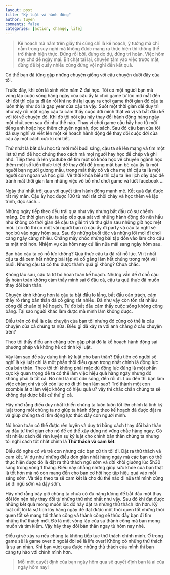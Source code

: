 ```yaml
---
layout: post
title: "Kỷ luật và hành động"
author: tuyen
comments: false
categories: [action, change, life]
---
```


> Kê hoạch mà nằm trên giấy thì cũng chỉ là kế hoạch, ý tưởng mà chỉ nằm trong suy nghĩ mà không được mang ra thực hiện thì không thể trở thành hiện thực. Đừng rối bời, đừng do dự, đừng trì hoãn. Việc hôm nay chớ để ngày mai. Bịt chặt tai lại, chuyên tâm vào việc trước mắt, đừng để bị quấy nhiễu cũng đừng vội nghĩ đến kết quả. 

Có thể bạn đã từng gặp những chuyện giống với câu chuyện dưới đây của tôi.

Trước đây, khi còn là sinh viên năm 2 đại học. Tôi có một người bạn mà vòng lặp cuộc sống hàng ngày của cậu ấy là chơi game từ lúc mở mắt đến khi đói thì cậu ta đi ăn rồi khi no thì lại quay ra chơi game thời gian đó cậu ta luôn thấy như đó là gap year của cậu ta vậy. Suốt một thời gian dài duy trì như vậy rồi một ngày cậu ta cảm thấy cuộc đời mình thật vô vị và bắt đầu kể với tôi về chuyện đó. Khi đó tôi nói cậu hãy thay đổi hành động hàng ngày một chút xem sau đó như thế nào. Thay vì chơi game cậu hãy học từ mới tiếng anh hoặc học thêm chuyên ngành, đọc sách. Sau đó cậu bạn của tôi đã suy nghĩ và viết lên một kế hoạch hành động để thay đổi cuộc đời của cậu ấy một cách cực kì chi tiết.

Thứ nhất là bắt đầu học từ mới mỗi buổi sáng, cậu ta sẽ lên mạng và tìm một list từ mới để học chúng theo cách mà mọi người hay học để chép và ghi nhớ. Tiếp theo là lên youtube để tìm một số khóa học về chuyên ngành học thêm một số kiến thức triệt để thay đổi để trong mắt bạn bè cậu ấy là một người bạn người gương mẫu, trong mắt thầy cô và cha mẹ thì cậu ta là một người con ngoan và học giỏi. Về thời khóa biểu thì cậu ta lên lịch dày đặc để tránh mất thời gian làm những việc vô bổ như chơi game và lướt facebook ...

Ngày thứ nhất trôi qua với quyết tâm hành động mạnh mẽ. Kết quả đạt được rất mỹ mãn. Cậu ấy học được 100 từ mới rất chôi chảy và học thêm về lập trình, đọc sách...

Những ngày tiếp theo đều trải qua như vậy nhưng bắt đầu có sự chểnh mảng. Do thời gian cậu ta sắp xếp quá sát với những hành động đó nên hầu như không có thời gian để cậu ta giải trí và thư giãn sau những giờ học mệt mỏi. Lúc đó thì có một vài người bạn rủ cậu ấy đi party và câu ta nghĩ sẽ học bù vào ngày hôm sau. Sau đó những buổi tiệc và những lời mời đi chơi càng ngày càng nhiều. Chẳng mấy chốc những bài tập dồn vào làm cho cậu ta mệt mỏi hơn. Nhiệm vụ của hôm nay cứ lần nữa mãi sang ngày hôm sau.

Bạn bảo cậu ta có nỗ lực không? Quả thực cậu ta đã rất nỗ lực. Vì ít nhất cậu ta đã xem hết những bài tập và cố gắng làm hết chúng trong một vài buổi. Nhưng cậu ta có thu được thành quả gì không? Chưa chắc.

Không lâu sau, cậu ta từ bỏ hoàn toàn kế hoạch. Nhưng vấn đề ở chỗ cậu ấy hoàn toàn không cảm thấy mình sai ở đâu cả, cậu ta quả thực đã muốn thay đổi bản thân.

Chuyện kinh khủng hơn là cậu ta bắt đầu lo lắng, bắt đầu oán trách, cảm thấy rõ ràng bản thân đã cố gắng rất nhiều. Đã như vậy còn tốn rất nhiều công để chuẩn bị kế hoạch. Từ đó bắt đầu cảm thấy cuộc sống không công bằng. Tại sao người khác làm được mà mình làm không được.

Điều trên có thể là câu chuyện của bạn tôi nhưng đó cũng có thể là câu chuyện của cả chúng ta nữa. Điều gì đã xảy ra với anh chàng ở câu chuyện trên? 

Theo tôi thấy điều anh chàng trên gặp phải đó là kế hoạch hành động sai phương pháp và không hề có tính kỷ luật.

Vậy làm sao để xây dựng tính kỷ luật cho bản thân? Đầu tiên có người sẽ nghĩ là kỷ luật chỉ là một phần thôi điều quan trọng nhất chính là động lực của bản thân. Theo tôi thì không phải mặc dù động lực đúng là một phần cực kỳ quan trọng để ta có thể làm việc hiệu quả hàng ngày nhưng đó không phải là tất cả. Nó như là một cơn sóng, đến rồi đi. Lúc đến thì bạn làm việc chăm chỉ và tốt còn lúc nó đi thì bạn làm sao? Trở thành một con zoombie ất ơ làm việc không có hiệu quả ư? vậy thì chắc chắn chúng ta sẽ không đạt được bất cứ thứ gì cả.

Hãy nhớ rằng điều duy nhất khiến chúng ta luôn luôn tốt lên chính là tính kỷ luật trong mỗi chúng ta nó giúp ta hành động theo kế hoạch đã được đặt ra và giúp chúng ta đi tìm động lực thúc đẩy con người mình.

Nó hoàn toàn có thể được rèn luyện và duy trì bằng cách thay đổi bản thân và đầu tư thời gian cho nó để có thể xây dựng nó vững chắc hàng ngày. Có rất nhiều cách để rèn luyện sự kỷ luật cho chính bản thân chúng ta nhưng tôi nghĩ cách tốt nhất chính là **Thử thách và cam kết**.

Điều đó nghe có vẻ trẻ con nhưng các bạn cứ tin tôi đi. Đặt ra thử thách và cam kết. Ví dụ như những điều đơn giản nhất hàng ngày mà các bạn có thể thực hiện được đó là đặt ra thử thách ngủ sớm và dời khỏi giường lúc 5h30 sáng trong vòng 1 tháng. Điều này chẳng những giúp sức khỏe của bạn thật là tốt hơn mà nó còn mang đến cho bạn cơ hội học tập hiệu quả vào mỗi sáng sớm. Và tiếp theo ta sẽ cam kết là cho dù thế nào đi nữa thì mình cũng sẽ đi ngủ sớm và dậy sớm.

Hãy nhớ rằng bây giờ chúng ta chưa có đủ năng lượng để bắt đầu một thay đổi lớn nên hãy thay đổi từ những thứ nhỏ nhất như vậy. Sau đó khi đạt được những kết quả mong muốn lúc đó hãy đặt ra những thử thách lớn hơn. Kỷ luật cốt lõi là sự tích lũy hàng ngày để đạt được một thói quen tốt những thói quen tốt sẽ mang tới thành công và thành công sẽ thúc đẩy bạn đi tìm những thử thách mới. Đó là một vòng lặp của sự thành công mà bạn mong muốn và tìm kiếm. Vậy hãy thay đổi bản thân ngay từ hôm nay nhé.

Điều gì sẽ xảy ra nếu chúng ta không tiếp tục thử thách chính mình. Ở trong game sẽ là game over ở ngoài đời sẽ là life over! Không có những thử thách là sự an nhàn. Khi bạn vượt qua được những thử thách của mình thì bạn càng tự hào với chính mình hơn.

> Mỗi một quyết định của bạn ngày hôm qua sẽ quyết định bạn là ai của ngày hôm nay!
